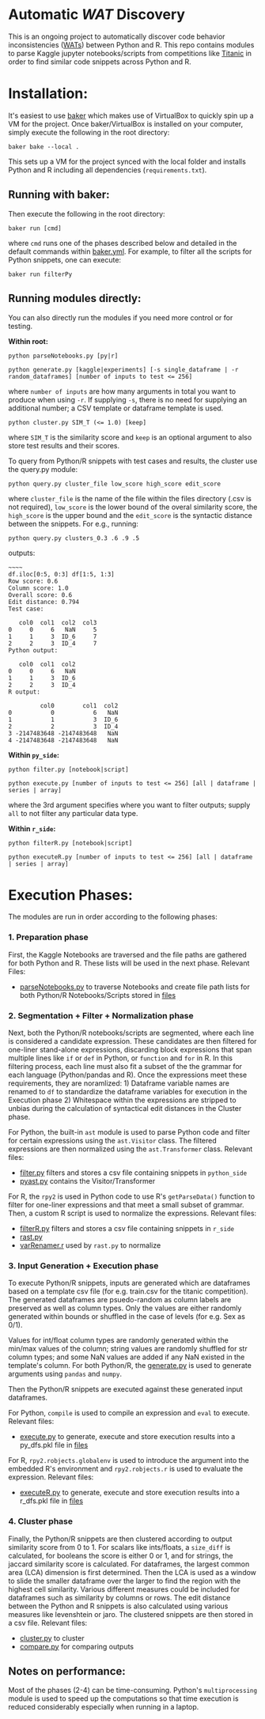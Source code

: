 # Automatic _WAT_ Discovery

This is an ongoing project to automatically discover code behavior inconsistencies ([WATs](https://www.destroyallsoftware.com/talks/wat)) between Python and R. This repo contains modules to parse Kaggle jupyter notebooks/scripts from competitions like [Titanic](https://www.kaggle.com/c/titanic) in order to find similar code snippets across Python and R.

# Installation:

It's easiest to use [baker](https://docs.getbaker.io/bakerScript/basic/) which makes use of VirtualBox to quickly spin up a VM for the project. Once baker/VirtualBox is installed on your computer, simply execute the following in the root directory:

`baker bake --local .` 

This sets up a VM for the project synced with the local folder and installs Python and R including all dependencies (`requirements.txt`).

## Running with baker:

Then execute the following in the root directory:

`baker run [cmd]` 

where `cmd` runs one of the phases described below and detailed in the default commands within [baker.yml](https://github.com/nischalshrestha/kaggle_parsing/blob/master/baker.yml#L7). For example, to filter all the scripts for Python snippets, one can execute:

`baker run filterPy`

## Running modules directly:

You can also directly run the modules if you need more control or for testing.

**Within root:**

`python parseNotebooks.py [py|r]`

`python generate.py [kaggle|experiments] [-s single_dataframe | -r random_dataframes] [number of inputs to test <= 256]`

where `number of inputs` are how many arguments in total you want to produce when using `-r`. If supplying `-s`, there is 
no need for supplying an additional number; a CSV template or dataframe template is used. 

`python cluster.py SIM_T (<= 1.0) [keep]` 

where `SIM_T` is the similarity score and `keep` is an optional argument to also store test results and their scores.

To query from Python/R snippets with test cases and results, the cluster use the query.py module:

`python query.py cluster_file low_score high_score edit_score` 

where `cluster_file` is the name of the file within the files directory (.csv is not required), `low_score` is the 
lower bound of the overal similarity score, the `high_score` is the upper bound and the `edit_score` is the 
syntactic distance between the snippets. For e.g., running:

`python query.py clusters_0.3 .6 .9 .5`

outputs:

```
~~~~
df.iloc[0:5, 0:3] df[1:5, 1:3]
Row score: 0.6
Column score: 1.0
Overall score: 0.6
Edit distance: 0.794
Test case:

   col0  col1  col2  col3
0     0     6   NaN     5
1     1     3  ID_6     7
2     2     3  ID_4     7
Python output:

   col0  col1  col2
0     0     6   NaN
1     1     3  ID_6
2     2     3  ID_4
R output:

         col0        col1  col2
0           0           6   NaN
1           1           3  ID_6
2           2           3  ID_4
3 -2147483648 -2147483648   NaN
4 -2147483648 -2147483648   NaN
```

**Within `py_side`:**

`python filter.py [notebook|script]`

`python execute.py [number of inputs to test <= 256] [all | dataframe | series | array]`

where the 3rd argument specifies where you want to filter outputs; supply `all` to not filter any particular data type.

**Within `r_side`:**

`python filterR.py [notebook|script]`

`python executeR.py [number of inputs to test <= 256] [all | dataframe | series | array]`

# Execution Phases:

The modules are run in order according to the following phases:

### 1. Preparation phase
First, the Kaggle Notebooks are traversed and the file paths are gathered for both Python and R. These lists will be used in the next phase. Relevant Files:

- [parseNotebooks.py](https://github.com/nischalshrestha/kaggle_parsing/blob/master/parseNotebooks.py) to traverse Notebooks and create file path lists for both Python/R Notebooks/Scripts stored in [files](https://github.com/nischalshrestha/kaggle_parsing/tree/master/files)

### 2. Segmentation + Filter + Normalization phase
Next, both the Python/R notebooks/scripts are segmented, where each line is considered a candidate expression. These candidates are then  filtered for one-liner stand-alone expressions, discarding block expressions that span multiple lines like `if` or `def` in Python, or `function` and `for` in R. In this filtering process, each line must also fit a subset of the the grammar for each language (Python/pandas and R). Once the expressions meet these requirements, they are noramlized: 1) Dataframe variable names are renamed to `df` to standardize the dataframe variables for execution in the Execution phase 2) Whitespace within the expressions are stripped to unbias during the calculation of syntactical edit distances in the Cluster phase.

For Python, the built-in `ast` module is used to parse Python code and filter for certain expressions using the `ast.Visitor` class. The filtered expressions are then normalized using the `ast.Transformer` class. Relevant files:

- [filter.py](https://github.com/nischalshrestha/kaggle_parsing/blob/master/python_side/filter.py) filters and stores a csv file containing snippets in `python_side`
- [pyast.py](https://github.com/nischalshrestha/kaggle_parsing/blob/master/python_side/pyast.py) contains the Visitor/Transformer

For R, the `rpy2` is used in Python code to use R's `getParseData()` function to filter for one-liner expressions and that meet a small subset of grammar. Then, a custom R script is used to normalize the expressions. Relevant files:

- [filterR.py](https://github.com/nischalshrestha/kaggle_parsing/blob/master/r_side/filterR.py) filters and stores a csv file containing snippets in `r_side`
- [rast.py](https://github.com/nischalshrestha/kaggle_parsing/blob/master/r_side/rast.py)
- [varRenamer.r](https://github.com/nischalshrestha/kaggle_parsing/blob/master/r_side/varRenamer.r) used by `rast.py` to normalize

### 3. Input Generation + Execution phase
To execute Python/R snippets, inputs are generated which are dataframes based on a template csv file (for e.g. train.csv for the titanic competition). The generated dataframes are psuedo-random as column labels are preserved as well as column types. Only the values are either randomly generated within bounds or shuffled in the case of levels (for e.g. Sex as 0/1). 

Values for int/float column types are randomly generated within the min/max values of the column; string values are randomly shuffled for str column types; and some NaN values are added if any NaN existed in the template's column. For both Python/R, the [generate.py](https://github.com/nischalshrestha/kaggle_parsing/blob/master/generate.py) is used to generate arguments using `pandas` and `numpy`.

Then the Python/R snippets are executed against these generated input dataframes.

For Python, `compile` is used to compile an expression and `eval` to execute. Relevant files:

- [execute.py](https://github.com/nischalshrestha/kaggle_parsing/blob/master/python_side/execute.py) to generate, execute and store execution results into a py_dfs.pkl file in [files](https://github.com/nischalshrestha/kaggle_parsing/tree/master/files)

For R, `rpy2.robjects.globalenv` is used to introduce the argument into the embedded R's environment and `rpy2.robjects.r` is used to evaluate the expression. Relevant files:

- [executeR.py](https://github.com/nischalshrestha/kaggle_parsing/blob/master/r_side/executeR.py) to generate, execute and store execution results into a r_dfs.pkl file in [files](https://github.com/nischalshrestha/kaggle_parsing/tree/master/files)

### 4. Cluster phase
Finally, the Python/R snippets are then clustered according to output similarity score from 0 to 1. For scalars like ints/floats, a `size_diff` is calculated, for booleans the score is either 0 or 1, and for strings, the jaccard similarity score is calculated. For dataframes, the largest common area (LCA) dimension is first determined. Then the LCA is used as a window to slide the smaller dataframe over the larger to find the region with the highest cell similarity. Various different measures could be included for dataframes such as similarity by columns or rows. The edit distance between the Python and R snippets is also calculated using various measures like levenshtein or jaro. The clustered snippets are then stored in a csv file. Relevant files:

- [cluster.py](https://github.com/nischalshrestha/kaggle_parsing/blob/master/cluster.py) to cluster
- [compare.py](https://github.com/nischalshrestha/kaggle_parsing/blob/master/compare.py) for comparing outputs

## Notes on performance:

Most of the phases (2-4) can be time-consuming. Python's `multiprocessing` module is used to speed up the computations so that time execution is reduced considerably especially when running in a laptop.
